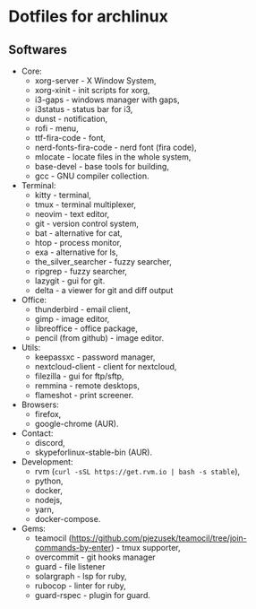# Dotfiles for archlinux

## Softwares

- Core:
  - xorg-server - X Window System,
  - xorg-xinit - init scripts for xorg,
  - i3-gaps - windows manager with gaps,
  - i3status - status bar for i3,
  - dunst - notification,
  - rofi - menu,
  - ttf-fira-code - font,
  - nerd-fonts-fira-code - nerd font (fira code),
  - mlocate - locate files in the whole system,
  - base-devel - base tools for building,
  - gcc - GNU compiler collection.
- Terminal:
  - kitty - terminal,
  - tmux - terminal multiplexer,
  - neovim - text editor,
  - git - version control system,
  - bat - alternative for cat,
  - htop - process monitor,
  - exa - alternative for ls,
  - the_silver_searcher - fuzzy searcher,
  - ripgrep - fuzzy searcher,
  - lazygit - gui for git.
  - delta - a viewer for git and diff output
- Office:
  - thunderbird - email client,
  - gimp - image editor,
  - libreoffice - office package,
  - pencil (from github) - image editor.
- Utils:
  - keepassxc - password manager,
  - nextcloud-client - client for nextcloud,
  - filezilla - gui for ftp/sftp,
  - remmina - remote desktops,
  - flameshot - print screener.
- Browsers:
  - firefox,
  - google-chrome (AUR).
- Contact:
  - discord,
  - skypeforlinux-stable-bin (AUR).
- Development:
  - rvm (`curl -sSL https://get.rvm.io | bash -s stable`),
  - python,
  - docker,
  - nodejs,
  - yarn,
  - docker-compose.
- Gems:
  - teamocil (https://github.com/pjezusek/teamocil/tree/join-commands-by-enter) - tmux supporter,
  - overcommit - git hooks manager
  - guard - file listener
  - solargraph - lsp for ruby,
  - rubocop - linter for ruby,
  - guard-rspec - plugin for guard.
